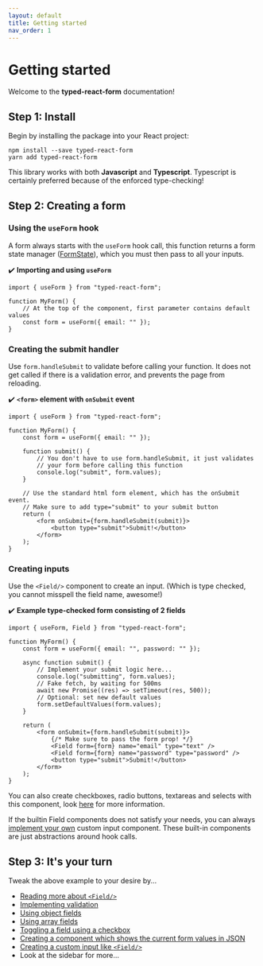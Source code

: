 ```yaml
---
layout: default
title: Getting started
nav_order: 1
---
```


# Getting started

Welcome to the **typed-react-form** documentation!

## Step 1: Install

Begin by installing the package into your React project:

```
npm install --save typed-react-form
yarn add typed-react-form
```

This library works with both **Javascript** and **Typescript**. Typescript is certainly preferred because of the enforced type-checking!

## Step 2: Creating a form

### Using the `useForm` hook

A form always starts with the `useForm` hook call, this function returns a form state manager ([FormState](/typed-react-form/reference/FormState)), which you must then pass to all your inputs.

✔️ **Importing and using `useForm`**

```tsx
import { useForm } from "typed-react-form";

function MyForm() {
    // At the top of the component, first parameter contains default values
    const form = useForm({ email: "" });
}
```

<!-- <iframe src="https://codesandbox.io/embed/basic-typed-react-form-example-zz7uw?fontsize=14&hidenavigation=1&theme=dark"
     style="width:100%; height:500px; border:0; border-radius: 4px; overflow:hidden;"
     title="basic typed-react-form example"
     allow="accelerometer; ambient-light-sensor; camera; encrypted-media; geolocation; gyroscope; hid; microphone; midi; payment; usb; vr; xr-spatial-tracking"
     sandbox="allow-forms allow-modals allow-popups allow-presentation allow-same-origin allow-scripts"
   ></iframe> -->

### Creating the submit handler

Use `form.handleSubmit` to validate before calling your function. It does not get called if there is a validation error, and prevents the page from reloading.

✔️ **`<form>` element with `onSubmit` event**

```tsx
import { useForm } from "typed-react-form";

function MyForm() {
    const form = useForm({ email: "" });

    function submit() {
        // You don't have to use form.handleSubmit, it just validates
        // your form before calling this function
        console.log("submit", form.values);
    }

    // Use the standard html form element, which has the onSubmit event.
    // Make sure to add type="submit" to your submit button
    return (
        <form onSubmit={form.handleSubmit(submit)}>
            <button type="submit">Submit!</button>
        </form>
    );
}
```

### Creating inputs

Use the `<Field/>` component to create an input. (Which is type checked, you cannot misspell the field name, awesome!)

✔️ **Example type-checked form consisting of 2 fields**

```tsx
import { useForm, Field } from "typed-react-form";

function MyForm() {
    const form = useForm({ email: "", password: "" });

    async function submit() {
        // Implement your submit logic here...
        console.log("submitting", form.values);
        // Fake fetch, by waiting for 500ms
        await new Promise((res) => setTimeout(res, 500));
        // Optional: set new default values
        form.setDefaultValues(form.values);
    }

    return (
        <form onSubmit={form.handleSubmit(submit)}>
            {/* Make sure to pass the form prop! */}
            <Field form={form} name="email" type="text" />
            <Field form={form} name="password" type="password" />
            <button type="submit">Submit!</button>
        </form>
    );
}
```

You can also create checkboxes, radio buttons, textareas and selects with this component, look [here](/typed-react-form/reference/Field) for more information.

If the builtin Field components does not satisfy your needs, you can always [implement your own](/typed-react-form/examples/Custom-input#example-custom-input) custom input component. These built-in components are just abstractions around hook calls.

## Step 3: It's your turn

Tweak the above example to your desire by...

-   [Reading more about `<Field/>`](/typed-react-form/reference/Field)
-   [Implementing validation](/typed-react-form/validation)
-   [Using object fields](/typed-react-form/advanced/Object-fields)
-   [Using array fields](/typed-react-form/advanced/Array-fields)
-   [Toggling a field using a checkbox](/typed-react-form/advanced/Toggling-a-field)
-   [Creating a component which shows the current form values in JSON](/typed-react-form/examples/Live-json-component)
-   [Creating a custom input like `<Field/>`](/typed-react-form/examples/Custom-input)
-   Look at the sidebar for more...
